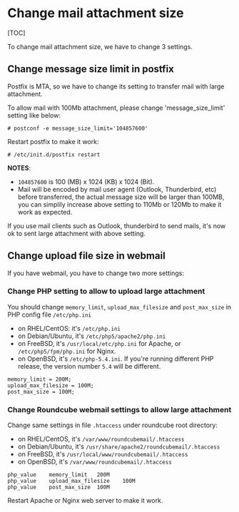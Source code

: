 # Change mail attachment size

[TOC]

To change mail attachment size, we have to change 3 settings.

## Change message size limit in postfix

Postfix is MTA, so we have to change its setting to transfer mail with large
attachment.

To allow mail with 100Mb attachment, please change 'message_size_limit' setting
like below:

```
# postconf -e message_size_limit='104857600'
```

Restart postfix to make it work:

```
# /etc/init.d/postfix restart
```

__NOTES__:

* `104857600` is 100 (MB) x 1024 (KB) x 1024 (Bit).
* Mail will be encoded by mail user agent (Outlook, Thunderbird, etc) before
  transferred, the actual message size will be larger than 100MB, you can
  simplily increase above setting to 110Mb or 120Mb to make it work as expected.

If you use mail clients such as Outlook, thunderbird to send mails, it's now
ok to sent large attachment with above setting.

## Change upload file size in webmail

If you have webmail, you have to change two more settings:

### Change PHP setting to allow to upload large attachment

You should change `memory_limit`, `upload_max_filesize` and `post_max_size` in
PHP config file `/etc/php.ini`

* on RHEL/CentOS: it's `/etc/php.ini`
* on Debian/Ubuntu, it's `/etc/php5/apache2/php.ini`
* on FreeBSD, it's `/usr/local/etc/php.ini` for Apache, or
  `/etc/php5/fpm/php.ini` for Nginx.
* on OpenBSD, it's `/etc/php-5.4.ini`. If you're running different PHP release,
  the version number `5.4` will be different.

```
memory_limit = 200M;
upload_max_filesize = 100M;
post_max_size = 100M;
```

### Change Roundcube webmail settings to allow large attachment

Change same settings in file `.htaccess` under roundcube root directory:

* on RHEL/CentOS, it's `/var/www/roundcubemail/.htaccess`
* on Debian/Ubuntu, it's `/usr/share/apache2/roundcubemail/.htaccess`
* on FreeBSD, it's `/usr/local/www/roundcubemail/.htaccess`
* on OpenBSD, it's `/var/www/roundcubemail/.htaccess`

```
php_value    memory_limit   200M
php_value    upload_max_filesize    100M
php_value    post_max_size  100M
```

Restart Apache or Nginx web server to make it work.
